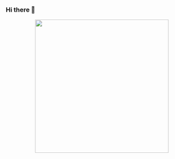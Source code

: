 ### Hi there 👋

<p align="center">
  <a href="https://vaunt.dev">
    <img align="center" src="https://api.vaunt.dev/entities/jeff1010322/contributions?format=svg" width="350" />
  </a>
</p>
